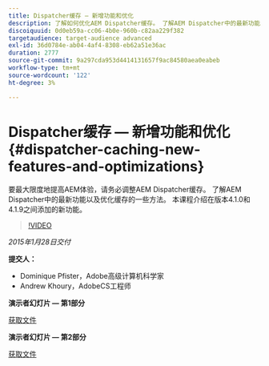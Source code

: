 ```yaml
---
title: Dispatcher缓存 — 新增功能和优化
description: 了解如何优化AEM Dispatcher缓存。 了解AEM Dispatcher中的最新功能以及优化缓存的一些方法。 本课程介绍在版本4.1.0和4.1.9之间添加的新功能。
discoiquuid: 0d0eb59a-cc06-4b0e-960b-c82aa229f382
targetaudience: target-audience advanced
exl-id: 36d0784e-ab04-4af4-8308-eb62a51e36ac
duration: 2777
source-git-commit: 9a297cda953d4414131657f9ac84580aea0eabeb
workflow-type: tm+mt
source-wordcount: '122'
ht-degree: 3%

---
```


# Dispatcher缓存 — 新增功能和优化{#dispatcher-caching-new-features-and-optimizations}

要最大限度地提高AEM体验，请务必调整AEM Dispatcher缓存。 了解AEM Dispatcher中的最新功能以及优化缓存的一些方法。 本课程介绍在版本4.1.0和4.1.9之间添加的新功能。

>[!VIDEO](https://video.tv.adobe.com/v/19378/?quality=9)

*2015年1月28日交付*

**提交人：**

* Dominique Pfister，Adobe高级计算机科学家
* Andrew Khoury，AdobeCS工程师

**演示者幻灯片 — 第1部分**

[获取文件](assets/aemgems-dispatcher-caching-part1-jan-28-2015.pdf)

**演示者幻灯片 — 第2部分**

[获取文件](assets/aemgems-dispatcher-caching-part2-jan-28-2015.pdf)
<!--
[Get back to the Overview](https://helpx.adobe.com/experience-manager/kt/eseminars/gems/aem-index.html)
-->
